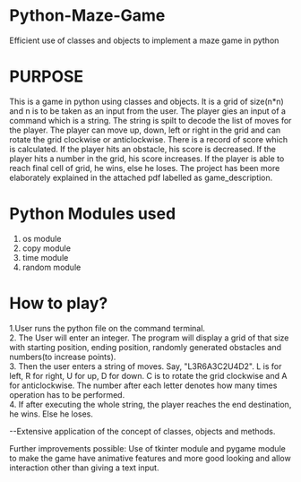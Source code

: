 # Python-Maze-Game
Efficient use of classes and objects to implement a maze game in python

# PURPOSE  
This is a game in python using classes and objects. It is a grid of size(n*n) and n is to be taken as an input from the user. The player gies an input of a command which is a string. The string is spilt to decode the list of moves for the player. The player can move up, down, left or right in the grid and can rotate the grid clockwise or anticlockwise. There is a record of score which is calculated. If the player hits an obstacle, his score is decreased. If the player hits a number in the grid, his score increases. If the player is able to reach final cell of grid, he wins, else he loses. The project has been more elaborately explained in the attached pdf labelled as game_description.
  
# Python Modules used
1. os module  
2. copy module  
3. time module  
4. random module  

# How to play?
1.User runs the python file on the command terminal.  
2. The User will enter an integer. The program will display a grid of that size with starting position, ending position, randomly generated obstacles and numbers(to increase points).  
3. Then the user enters a string of moves. Say, "L3R6A3C2U4D2". L is for left, R for right, U for up, D for down. C is to rotate the grid clockwise and A for anticlockwise. The number after each letter denotes how many times operation has to be performed.  
4. If after executing the whole string, the player reaches the end destination, he wins. Else he loses.  

--Extensive application of the concept of classes, objects and methods.

Further improvements possible:
Use of tkinter module and pygame module to make the game have animative features and more good looking and allow interaction other than giving a text input.
